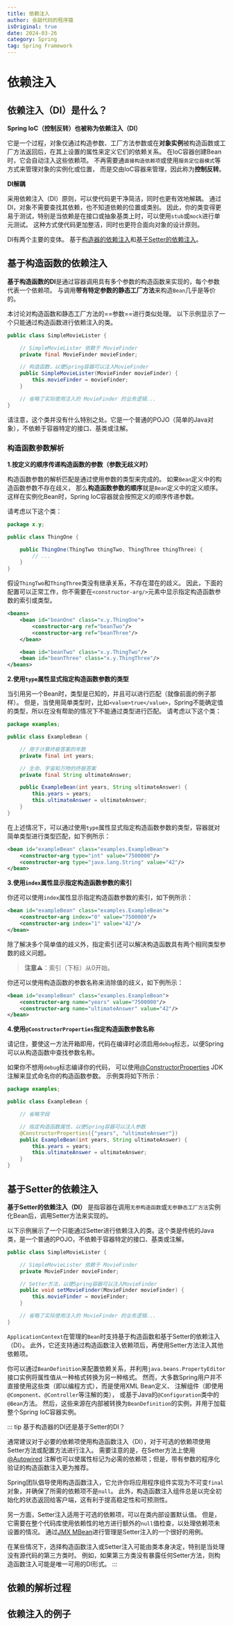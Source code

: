 ```yaml
---
title: 依赖注入
author: 会敲代码的程序猿
isOriginal: true
date: 2024-03-26
category: Spring
tag: Spring Framework
---
```


# 依赖注入

## 依赖注入（DI）是什么？

**Spring IoC（控制反转）也被称为依赖注入（DI）**

它是一个过程，对象仅通过构造参数、工厂方法参数或在**对象实例**被构造函数或工厂方法返回后，在其上设置的属性来定义它们的依赖关系。
在IoC容器创建Bean时，它会自动注入这些依赖项。 不再需要通`直接构造依赖项`或使用`服务定位器模式`等方式来管理对象的实例化或位置，
而是交由IoC容器来管理，因此称为**控制反转**。

**DI解耦**

采用依赖注入（DI）原则，可以使代码更干净简洁，同时也更有效地解耦。
通过DI，对象不需要查找其依赖，也不知道依赖的位置或类别。
因此，你的类变得更易于测试，特别是当依赖是在接口或抽象基类上时，可以使用`stub`或`mock`进行单元测试。
这种方式使代码更加整洁，同时也更符合面向对象的设计原则。

DI有两个主要的变体。 基于[构造器的依赖注入](#基于构造函数的依赖注入)和[基于Setter的依赖注入](#基于Setter的依赖注入)。

## 基于构造函数的依赖注入

**基于构造函数的DI**是通过容器调用具有多个参数的构造函数来实现的，每个参数代表一个依赖项。
与调用**带有特定参数的静态工厂方法**来构造`Bean`几乎是等价的。

本讨论对构造函数和静态工厂方法的==参数==进行类似处理。
以下示例显示了一个只能通过构造函数进行依赖注入的类。

```java
public class SimpleMovieLister {

    // SimpleMovieLister 依赖于 MovieFinder
    private final MovieFinder movieFinder;

    // 构造函数，以便Spring容器可以注入MovieFinder
    public SimpleMovieLister(MovieFinder movieFinder) {
        this.movieFinder = movieFinder;
    }

    // 省略了实际使用注入的 MovieFinder 的业务逻辑...
}
```

请注意，这个类并没有什么特别之处。它是一个普通的POJO（简单的Java对象），不依赖于容器特定的接口、基类或注解。

### 构造函数参数解析

**1.按定义的顺序传递构造函数的参数（参数无歧义时）**

构造函数参数的解析匹配是通过使用参数的类型来完成的。
如果`Bean`定义中的构造函数参数不存在歧义， 那么**构造函数参数的顺序**就是`Bean`定义中的定义顺序。
这样在实例化Bean时，Spring IoC容器就会按照定义的顺序传递参数。

请考虑以下这个类：

```java
package x.y;

public class ThingOne {

    public ThingOne(ThingTwo thingTwo, ThingThree thingThree) {
        // ...
    }
}
```

假设`ThingTwo`和`ThingThree`类没有继承关系，不存在潜在的歧义。
因此，下面的配置可以正常工作，你不需要在`<constructor-arg/>`元素中显示指定构造函数参数的索引或类型。

```xml
<beans>
    <bean id="beanOne" class="x.y.ThingOne">
        <constructor-arg ref="beanTwo"/>
        <constructor-arg ref="beanThree"/>
    </bean>

    <bean id="beanTwo" class="x.y.ThingTwo"/>
    <bean id="beanThree" class="x.y.ThingThree"/>
</beans>
```

**2.使用`type`属性显式指定构造函数参数的类型**

当引用另一个Bean时，类型是已知的，并且可以进行匹配（就像前面的例子那样）。
但是，当使用简单类型时，比如`<value>true</value>`，Spring不能确定值的类型，所以在没有帮助的情况下不能通过类型进行匹配。
请考虑以下这个类：

```java
package examples;

public class ExampleBean {

	// 用于计算终极答案的年数
	private final int years;

	// 生命、宇宙和万物的终极答案
	private final String ultimateAnswer;

	public ExampleBean(int years, String ultimateAnswer) {
		this.years = years;
		this.ultimateAnswer = ultimateAnswer;
	}
}
```

在上述情况下，可以通过使用`type`属性显式指定构造函数参数的类型，容器就对简单类型进行类型匹配，如下例所示：

```xml
<bean id="exampleBean" class="examples.ExampleBean">
    <constructor-arg type="int" value="7500000"/>
    <constructor-arg type="java.lang.String" value="42"/>
</bean>
```

**3.使用`index`属性显示指定构造函数参数的索引**

你还可以使用`index`属性显示指定构造函数参数的索引，如下例所示：

```xml
<bean id="exampleBean" class="examples.ExampleBean">
    <constructor-arg index="0" value="7500000"/>
    <constructor-arg index="1" value="42"/>
</bean>
```

除了解决多个简单值的歧义外，指定索引还可以解决构造函数具有两个相同类型参数的歧义问题。

> **注意⚠️**：索引（下标）从0开始。

你还可以使用构造函数的参数名称来消除值的歧义，如下例所示：

```xml
<bean id="exampleBean" class="examples.ExampleBean">
    <constructor-arg name="years" value="7500000"/>
    <constructor-arg name="ultimateAnswer" value="42"/>
</bean>
```

**4.使用`@ConstructorProperties`指定构造函数参数名称**

请记住，要使这一方法开箱即用，代码在编译时必须启用`debug`标志，以便Spring可以从构造函数中查找参数名称。

如果你不想用`debug`标志编译你的代码，
可以使用[@ConstructorProperties](https://download.oracle.com/javase/8/docs/api/java/beans/ConstructorProperties.html)
JDK注解来显式命名你的构造函数参数。 示例类将如下所示：

```java
package examples;

public class ExampleBean {

	// 省略字段

    // 指定构造函数属性，以便Spring容器可以注入参数
	@ConstructorProperties({"years", "ultimateAnswer"})
	public ExampleBean(int years, String ultimateAnswer) {
		this.years = years;
		this.ultimateAnswer = ultimateAnswer;
	}
}
```

## 基于Setter的依赖注入

**基于Setter的依赖注入（DI）** 是指容器在调用`无参构造函数`或`无参静态工厂方法`实例化Bean后，调用Setter方法来实现的。

以下示例展示了一个只能通过Setter进行依赖注入的类。这个类是传统的Java类，是一个普通的POJO，不依赖于容器特定的接口、基类或注解。

```java
public class SimpleMovieLister {

    // SimpleMovieLister 依赖于 MovieFinder
    private MovieFinder movieFinder;

    // Setter方法，以便Spring容器可以注入MovieFinder
    public void setMovieFinder(MovieFinder movieFinder) {
        this.movieFinder = movieFinder;
    }

    // 省略了实际使用注入的 MovieFinder 的业务逻辑...
}
```

`ApplicationContext`在管理的`Bean`时支持基于构造函数和基于Setter的依赖注入（DI）。
此外，它还支持通过构造函数注入依赖项后，再使用Setter方法注入其他依赖项。

你可以通过`BeanDefinition`来配置依赖关系，并利用`java.beans.PropertyEditor`接口实例将属性值从一种格式转换为另一种格式。
然而，大多数Spring用户并不直接使用这些类（即以编程方式），而是使用XML Bean定义、
注解组件（即使用`@Component`、`@Controller`等注解的类），
或基于Java的`@Configuration`类中的`@Bean`方法。
然后，这些来源在内部被转换为`BeanDefinition`的实例，并用于加载整个Spring IoC容器实例。

::: tip 基于构造器的DI还是基于Setter的DI？

通常建议对于必要的依赖项使用构造函数注入（DI），对于可选的依赖项使用Setter方法或配置方法进行注入。
需要注意的是，在Setter方法上使用[@Autowired](https://docs.spring.io/spring-framework/reference/core/beans/annotation-config/autowired.html)
注解也可以使属性标记为必需的依赖项；但是，带有参数的程序化验证的构造函数注入更为推荐。

Spring团队倡导使用构造函数注入，它允许你将应用程序组件实现为不可变`final`对象，并确保了所需的依赖项不是`null`。
此外，构造函数注入组件总是以完全初始化的状态返回给客户端，这有利于提高稳定性和可预测性。

另一方面，Setter注入适用于可选的依赖项，可以在类内部设置默认值。
但是，它需要在整个代码库使用依赖性的地方进行额外的`null`值检查，以处理依赖项未设置的情况。
通过[JMX MBean](https://docs.spring.io/spring-framework/reference/integration/jmx.html)进行管理是Setter注入的一个很好的用例。

在某些情况下，选择构造函数注入或Setter注入可能由类本身决定，特别是当处理没有源代码的第三方类时。
例如，如果第三方类没有暴露任何Setter方法，则构造函数注入可能是唯一可用的DI形式。
:::

## 依赖的解析过程

## 依赖注入的例子
